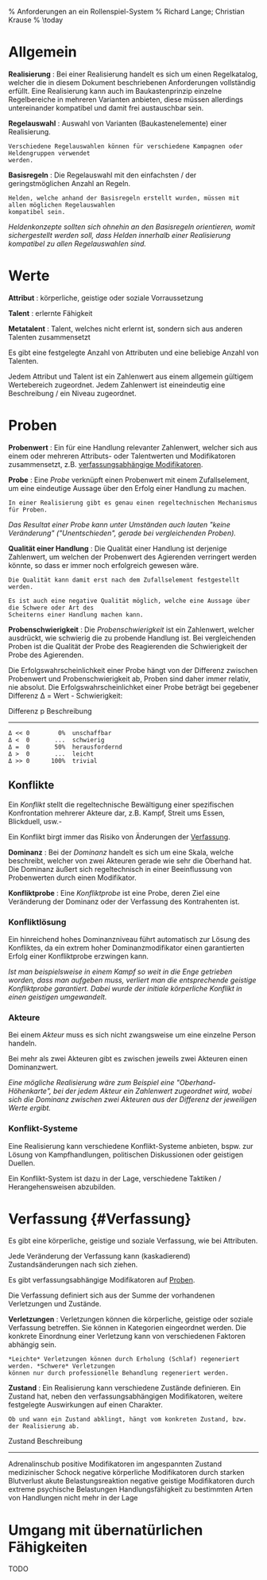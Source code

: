 % Anforderungen an ein Rollenspiel-System
% Richard Lange; Christian Krause
% \today


# Allgemein

**Realisierung**
:   Bei einer Realisierung handelt es sich um einen Regelkatalog, welcher die in diesem Dokument
    beschriebenen Anforderungen vollständig erfüllt. Eine Realisierung kann auch im Baukastenprinzip
    einzelne Regelbereiche in mehreren Varianten anbieten, diese müssen allerdings untereinander
    kompatibel und damit frei austauschbar sein.

**Regelauswahl**
:   Auswahl von Varianten (Baukastenelemente) einer Realisierung.

    Verschiedene Regelauswahlen können für verschiedene Kampagnen oder Heldengruppen verwendet
    werden.

**Basisregeln**
:   Die Regelauswahl mit den einfachsten / der geringstmöglichen Anzahl an Regeln.

    Helden, welche anhand der Basisregeln erstellt wurden, müssen mit allen möglichen Regelauswahlen
    kompatibel sein.

*Heldenkonzepte sollten sich ohnehin an den Basisregeln orientieren, womit sichergestellt werden
soll, dass Helden innerhalb einer Realisierung kompatibel zu allen Regelauswahlen sind.*


# Werte

**Attribut**
:   körperliche, geistige oder soziale Vorraussetzung

**Talent**
:   erlernte Fähigkeit

**Metatalent**
:   Talent, welches nicht erlernt ist, sondern sich aus anderen Talenten zusammensetzt

Es gibt eine festgelegte Anzahl von Attributen und eine beliebige Anzahl von Talenten.

Jedem Attribut und Talent ist ein Zahlenwert aus einem allgemein gültigem Wertebereich
zugeordnet. Jedem Zahlenwert ist eineindeutig eine Beschreibung / ein Niveau zugeordnet.


# Proben

**Probenwert**
:   Ein für eine Handlung relevanter Zahlenwert, welcher sich aus einem oder mehreren Attributs- oder
    Talentwerten und Modifikatoren zusammensetzt, z.B.
    [verfassungsabhängige Modifikatoren](#Verfassung).

**Probe**
:   Eine *Probe* verknüpft einen Probenwert mit einem Zufallselement, um eine eindeutige Aussage
    über den Erfolg einer Handlung zu machen.

    In einer Realisierung gibt es genau einen regeltechnischen Mechanismus für Proben.

*Das Resultat einer Probe kann unter Umständen auch lauten "keine Veränderung" ("Unentschieden",
gerade bei vergleichenden Proben).*

**Qualität einer Handlung**
:   Die Qualität einer Handlung ist derjenige Zahlenwert, um welchen der Probenwert des Agierenden
    verringert werden könnte, so dass er immer noch erfolgreich gewesen wäre.

    Die Qualität kann damit erst nach dem Zufallselement festgestellt werden.

    Es ist auch eine negative Qualität möglich, welche eine Aussage über die Schwere oder Art des
    Scheiterns einer Handlung machen kann.

**Probenschwierigkeit**
:   Die *Probenschwierigkeit* ist ein Zahlenwert, welcher ausdrückt, wie schwierig die zu probende
    Handlung ist. Bei vergleichenden Proben ist die Qualität der Probe des Reagierenden die
    Schwierigkeit der Probe des Agierenden.

Die Erfolgswahrscheinlichkeit einer Probe hängt von der Differenz zwischen Probenwert und
Probenschwierigkeit ab, Proben sind daher immer relativ, nie absolut. Die Erfolgswahrscheinlichket
einer Probe beträgt bei gegebener Differenz Δ = Wert - Schwierigkeit:

   Differenz       p  Beschreibung
  -----------  -----  ---------------
    Δ << 0        0%  unschaffbar
    Δ <  0       ...  schwierig
    Δ =  0       50%  herausfordernd
    Δ >  0       ...  leicht
    Δ >> 0      100%  trivial


## Konflikte

Ein *Konflikt* stellt die regeltechnische Bewältigung einer spezifischen Konfrontation mehrerer
Akteure dar, z.B. Kampf, Streit ums Essen, Blickduell, usw.-

Ein Konflikt birgt immer das Risiko von Änderungen der [Verfassung](#Verfassung).

**Dominanz**
:   Bei der *Dominanz* handelt es sich um eine Skala, welche beschreibt, welcher von zwei Akteuren
    gerade wie sehr die Oberhand hat. Die Dominanz äußert sich regeltechnisch in einer Beeinflussung
    von Probenwerten durch einen Modifikator.


**Konfliktprobe**
:   Eine *Konfliktprobe* ist eine Probe, deren Ziel eine Veränderung der Dominanz oder der
    Verfassung des Kontrahenten ist.

### Konfliktlösung

Ein hinreichend hohes Dominanzniveau führt automatisch zur Lösung des Konfliktes, da ein extrem
hoher Dominanzmodifikator einen garantierten Erfolg einer Konfliktprobe erzwingen kann.

*Ist man beispielsweise in einem Kampf so weit in die Enge getrieben worden, dass man aufgeben muss,
verliert man die entsprechende geistige Konfliktprobe garantiert. Dabei wurde der initiale
körperliche Konflikt in einen geistigen umgewandelt.*

### Akteure

Bei einem *Akteur* muss es sich nicht zwangsweise um eine einzelne Person handeln.

Bei mehr als zwei Akteuren gibt es zwischen jeweils zwei Akteuren einen Dominanzwert.

*Eine mögliche Realisierung wäre zum Beispiel eine "Oberhand-Höhenkarte", bei der jedem Akteur ein
Zahlenwert zugeordnet wird, wobei sich die Dominanz zwischen zwei Akteuren aus der Differenz der
jeweiligen Werte ergibt.*

### Konflikt-Systeme

Eine Realisierung kann verschiedene Konflikt-Systeme anbieten, bspw. zur Lösung von Kampfhandlungen,
politischen Diskussionen oder geistigen Duellen.

Ein Konflikt-System ist dazu in der Lage, verschiedene Taktiken / Herangehensweisen abzubilden.


# Verfassung {#Verfassung}

Es gibt eine körperliche, geistige und soziale Verfassung, wie bei Attributen.

Jede Veränderung der Verfassung kann (kaskadierend) Zustandsänderungen nach sich ziehen.

Es gibt verfassungsabhängige Modifikatoren auf [Proben](#Proben).

Die Verfassung definiert sich aus der Summe der vorhandenen Verletzungen und Zustände.

**Verletzungen**
:   Verletzungen können die körperliche, geistige oder soziale Verfassung betreffen. Sie können in
    Kategorien eingeordnet werden. Die konkrete Einordnung einer Verletzung kann von verschiedenen
    Faktoren abhängig sein.

    *Leichte* Verletzungen können durch Erholung (Schlaf) regeneriert werden. *Schwere* Verletzungen
    können nur durch professionelle Behandlung regeneriert werden.

**Zustand**
:   Ein Realisierung kann verschiedene Zustände definieren. Ein Zustand hat, neben den
    verfassungsabhängigen Modifikatoren, weitere festgelegte Auswirkungen auf einen Charakter.

    Ob und wann ein Zustand abklingt, hängt vom konkreten Zustand, bzw. der Realisierung ab.

  Zustand                    Beschreibung
  -----------                ------------
  Adrenalinschub             positive Modifikatoren im angespannten Zustand
  medizinischer Schock       negative körperliche Modifikatoren durch starken
                             Blutverlust
  akute Belastungsreaktion   negative geistige Modifikatoren durch extreme
                             psychische Belastungen
  Handlungsfähigkeit         zu bestimmten Arten von Handlungen nicht mehr in
                             der Lage


# Umgang mit übernatürlichen Fähigkeiten

TODO
